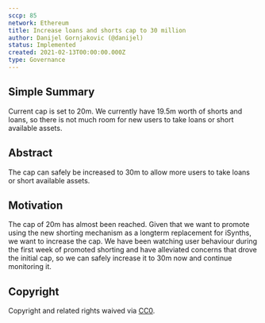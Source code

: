 ```yaml
---
sccp: 85
network: Ethereum
title: Increase loans and shorts cap to 30 million
author: Danijel Gornjakovic (@danijel)
status: Implemented
created: 2021-02-13T00:00:00.000Z
type: Governance
---
```


<!--You can leave these HTML comments in your merged SCCP and delete the visible duplicate text guides, they will not appear and may be helpful to refer to if you edit it again. This is the suggested template for new SCCPs. Note that an SCCP number will be assigned by an editor. When opening a pull request to submit your SCCP, please use an abbreviated title in the filename, `sccp-draft_title_abbrev.md`. The title should be 44 characters or less.-->

## Simple Summary

<!--"If you can't explain it simply, you don't understand it well enough." Provide a simplified and layman-accessible explanation of the SCCP.-->

Current cap is set to 20m. We currently have 19.5m worth of shorts and loans, so there is not much room for new users to take loans or short available assets.

## Abstract

<!--A short (~200 word) description of the variable change proposed.-->

The cap can safely be increased to 30m to allow more users to take loans or short available assets.

## Motivation

<!--The motivation is critical for SCCPs that want to update variables within Synthetix. It should clearly explain why the existing variable is not incentive aligned. SCCP submissions without sufficient motivation may be rejected outright.-->

The cap of 20m has almost been reached. Given that we want to promote using the new shorting mechanism as a longterm replacement for iSynths, we want to increase the cap.
We have been watching user behaviour during the first week of promoted shorting and have alleviated concerns that drove the initial cap, so we can safely increase it to 30m now and continue monitoring it.

## Copyright

Copyright and related rights waived via [CC0](https://creativecommons.org/publicdomain/zero/1.0/).
